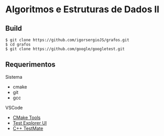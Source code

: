# Algoritmos e Estruturas de Dados II

## Build

```
$ git clone https://github.com/igorsergioJS/grafos.git
$ cd grafos
$ git clone https://github.com/google/googletest.git
```

## Requerimentos

Sistema
- cmake
- git
- gcc

VSCode
- [CMake Tools](https://marketplace.visualstudio.com/items?itemName=ms-vscode.cmake-tools)
- [Test Explorer UI](https://marketplace.visualstudio.com/items?itemName=hbenl.vscode-test-explorer)
- [C++ TestMate](https://marketplace.visualstudio.com/items?itemName=matepek.vscode-catch2-test-adapter)

